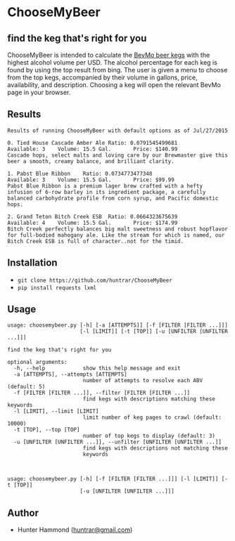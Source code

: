 # ChooseMyBeer

## find the keg that's right for you
ChooseMyBeer is intended to calculate the [BevMo beer kegs](http://www.bevmo.com/Shop/ProductList.aspx/Beer/Kegs/_/N-15Z1z141vn?DNID=Beer) with the highest alcohol volume per USD. The alcohol percentage for each keg is found by using the top result from bing. The user is given a menu to choose from the top kegs, accompanied by their volume in gallons, price, availability, and description. Choosing a keg will open the relevant BevMo page in your browser.

## Results
    Results of running ChooseMyBeer with default options as of Jul/27/2015

    0. Tied House Cascade Amber Ale Ratio: 0.0791545499681
    Available: 3    Volume: 15.5 Gal.       Price: $140.99
    Cascade hops, select malts and loving care by our Brewmaster give this beer a smooth, creamy balance, and brilliant clarity.
    
    1. Pabst Blue Ribbon    Ratio: 0.0734773477348
    Available: 3    Volume: 15.5 Gal.       Price: $99.99
    Pabst Blue Ribbon is a premium lager brew crafted with a hefty infusion of 6-row barley in its ingredient package, a carefully balanced carbohydrate profile from corn syrup, and Pacific domestic hops.
    
    2. Grand Teton Bitch Creek ESB  Ratio: 0.0664323675639
    Available: 4    Volume: 15.5 Gal.       Price: $174.99
    Bitch Creek perfectly balances big malt sweetness and robust hopflavor for full-bodied mahogany ale. Like the stream for which is named, our Bitch Creek ESB is full of character..not for the timid.

## Installation
* `git clone https://github.com/huntrar/ChooseMyBeer`
* `pip install requests lxml`

## Usage
    usage: choosemybeer.py [-h] [-a [ATTEMPTS]] [-f [FILTER [FILTER ...]]]
                           [-l [LIMIT]] [-t [TOP]] [-u [UNFILTER [UNFILTER ...]]]
    
    find the keg that's right for you
    
    optional arguments:
      -h, --help            show this help message and exit
      -a [ATTEMPTS], --attempts [ATTEMPTS]
                            number of attempts to resolve each ABV (default: 5)
      -f [FILTER [FILTER ...]], --filter [FILTER [FILTER ...]]
                            find kegs with descriptions matching these keywords
      -l [LIMIT], --limit [LIMIT]
                            limit number of keg pages to crawl (default: 10000)
      -t [TOP], --top [TOP]
                            number of top kegs to display (default: 3)
      -u [UNFILTER [UNFILTER ...]], --unfilter [UNFILTER [UNFILTER ...]]
                            find kegs with descriptions not matching these
                            keywords



    usage: choosemybeer.py [-h] [-f [FILTER [FILTER ...]]] [-l [LIMIT]] [-t [TOP]]
                           [-u [UNFILTER [UNFILTER ...]]]

## Author
* Hunter Hammond (huntrar@gmail.com)

